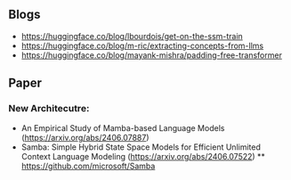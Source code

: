 ## Blogs
* https://huggingface.co/blog/lbourdois/get-on-the-ssm-train
* https://huggingface.co/blog/m-ric/extracting-concepts-from-llms
* https://huggingface.co/blog/mayank-mishra/padding-free-transformer




## Paper
### New Architecutre:
* An Empirical Study of Mamba-based Language Models (https://arxiv.org/abs/2406.07887)
* Samba: Simple Hybrid State Space Models for Efficient Unlimited Context Language Modeling (https://arxiv.org/abs/2406.07522)
** https://github.com/microsoft/Samba
